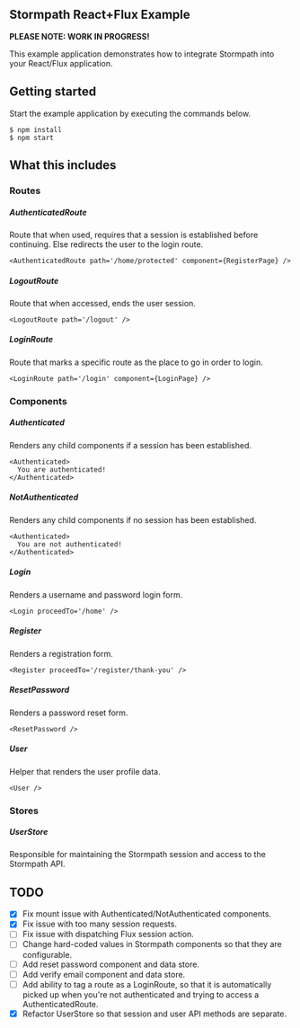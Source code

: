 Stormpath React+Flux Example
----------------------------

**PLEASE NOTE: WORK IN PROGRESS!**

This example application demonstrates how to integrate Stormpath into your React/Flux application.

## Getting started

Start the example application by executing the commands below.

```
$ npm install
$ npm start
```

## What this includes

### Routes

##### AuthenticatedRoute

Route that when used, requires that a session is established before continuing. Else redirects the user to the login route.

```
<AuthenticatedRoute path='/home/protected' component={RegisterPage} />
```

##### LogoutRoute

Route that when accessed, ends the user session.

```
<LogoutRoute path='/logout' />
```

##### LoginRoute

Route that marks a specific route as the place to go in order to login.

```
<LoginRoute path='/login' component={LoginPage} />
```

### Components

##### Authenticated

Renders any child components if a session has been established.

```
<Authenticated>
  You are authenticated!
</Authenticated>
```

##### NotAuthenticated

Renders any child components if no session has been established.

```
<Authenticated>
  You are not authenticated!
</Authenticated>
```

##### Login

Renders a username and password login form.

```
<Login proceedTo='/home' />
```

##### Register

Renders a registration form.

```
<Register proceedTo='/register/thank-you' />
```

##### ResetPassword

Renders a password reset form.

```
<ResetPassword />
```

##### User

Helper that renders the user profile data.

```
<User />
```

### Stores

##### UserStore

Responsible for maintaining the Stormpath session and access to the Stormpath API.

## TODO

- [x] Fix mount issue with Authenticated/NotAuthenticated components.
- [x] Fix issue with too many session requests.
- [ ] Fix issue with dispatching Flux session action.
- [ ] Change hard-coded values in Stormpath components so that they are configurable.
- [ ] Add reset password component and data store.
- [ ] Add verify email component and data store.
- [ ] Add ability to tag a route as a LoginRoute, so that it is automatically picked up when you're not authenticated and trying to access a AuthenticatedRoute.
- [x] Refactor UserStore so that session and user API methods are separate.
